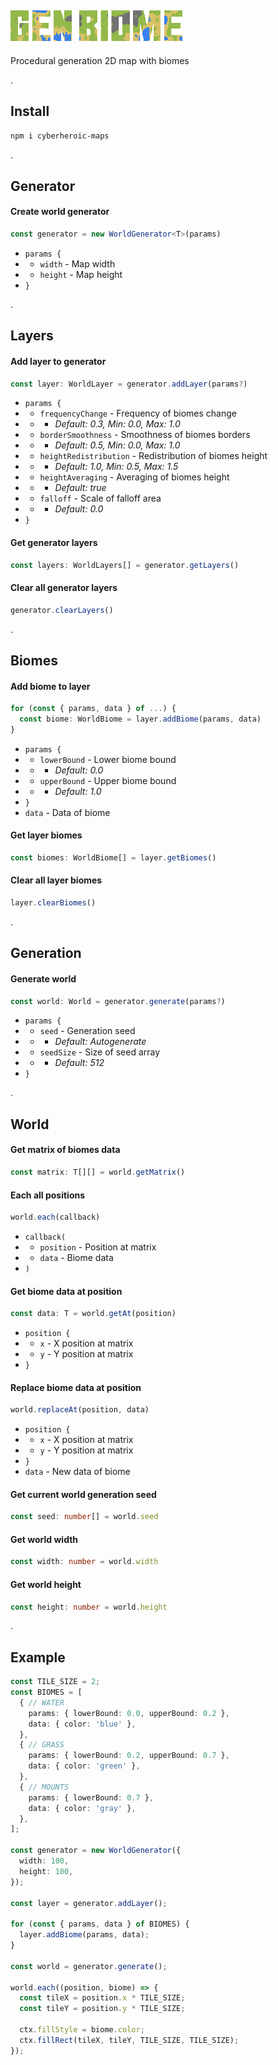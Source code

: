 ## ![Cyber Heroic Maps](./docs/logotype-s.png)

Procedural generation 2D map with biomes

.

## Install

```sh
npm i cyberheroic-maps
```

.

## Generator
#### Create world generator
```ts
const generator = new WorldGenerator<T>(params)
```
* `params {`
* * `width` - Map width
* * `height` - Map height
* `}`

.

## Layers
#### Add layer to generator
```ts
const layer: WorldLayer = generator.addLayer(params?)
```
* `params {`
* * `frequencyChange` - Frequency of biomes change
* * * _Default: 0.3, Min: 0.0, Max: 1.0_
* * `borderSmoothness` - Smoothness of biomes borders
* * *  _Default: 0.5, Min: 0.0, Max: 1.0_
* * `heightRedistribution` - Redistribution of biomes height
* * *  _Default: 1.0, Min: 0.5, Max: 1.5_
* * `heightAveraging` - Averaging of biomes height
* * *  _Default: true_
* * `falloff` - Scale of falloff area
* * *  _Default: 0.0_
* `}`

#### Get generator layers
```ts
const layers: WorldLayers[] = generator.getLayers()
```

#### Clear all generator layers
```ts
generator.clearLayers()
```

.

## Biomes
#### Add biome to layer
```ts
for (const { params, data } of ...) {
  const biome: WorldBiome = layer.addBiome(params, data)
}
```
* `params {`
* * `lowerBound` - Lower biome bound
* * *  _Default: 0.0_
* * `upperBound` - Upper biome bound
* * *  _Default: 1.0_
* `}`
* `data` - Data of biome

#### Get layer biomes
```ts
const biomes: WorldBiome[] = layer.getBiomes()
```

#### Clear all layer biomes
```ts
layer.clearBiomes()
```

.

## Generation
#### Generate world
```ts
const world: World = generator.generate(params?)
```
* `params {`
* * `seed` - Generation seed
* * *  _Default: Autogenerate_
* * `seedSize` - Size of seed array
* * *  _Default: 512_
* `}`

.

## World
#### Get matrix of biomes data
```ts
const matrix: T[][] = world.getMatrix()
```

#### Each all positions
```ts
world.each(callback)
```
* `callback(`
* * `position` - Position at matrix
* * `data` - Biome data
* `)`

#### Get biome data at position
```ts
const data: T = world.getAt(position)
```
* `position {`
* * `x` - X position at matrix
* * `y` - Y position at matrix
* `}`

#### Replace biome data at position
```ts
world.replaceAt(position, data)
```
* `position {`
* * `x` - X position at matrix
* * `y` - Y position at matrix
* `}`
* `data` - New data of biome

#### Get current world generation seed
```ts
const seed: number[] = world.seed
```

#### Get world width
```ts
const width: number = world.width
```

#### Get world height
```ts
const height: number = world.height
```

.

## Example

```ts
const TILE_SIZE = 2;
const BIOMES = [
  { // WATER
    params: { lowerBound: 0.0, upperBound: 0.2 },
    data: { color: 'blue' },
  },
  { // GRASS
    params: { lowerBound: 0.2, upperBound: 0.7 },
    data: { color: 'green' },
  },
  { // MOUNTS
    params: { lowerBound: 0.7 },
    data: { color: 'gray' },
  },
];

const generator = new WorldGenerator({
  width: 100,
  height: 100,
});

const layer = generator.addLayer();

for (const { params, data } of BIOMES) {
  layer.addBiome(params, data);
}

const world = generator.generate();

world.each((position, biome) => {
  const tileX = position.x * TILE_SIZE;
  const tileY = position.y * TILE_SIZE;

  ctx.fillStyle = biome.color;
  ctx.fillRect(tileX, tileY, TILE_SIZE, TILE_SIZE);
});
```